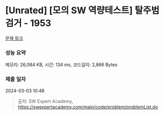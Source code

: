 # [Unrated] [모의 SW 역량테스트] 탈주범 검거 - 1953 

[문제 링크](https://swexpertacademy.com/main/code/problem/problemDetail.do?contestProbId=AV5PpLlKAQ4DFAUq) 

### 성능 요약

메모리: 26,084 KB, 시간: 134 ms, 코드길이: 2,866 Bytes

### 제출 일자

2024-03-03 10:48



> 출처: SW Expert Academy, https://swexpertacademy.com/main/code/problem/problemList.do